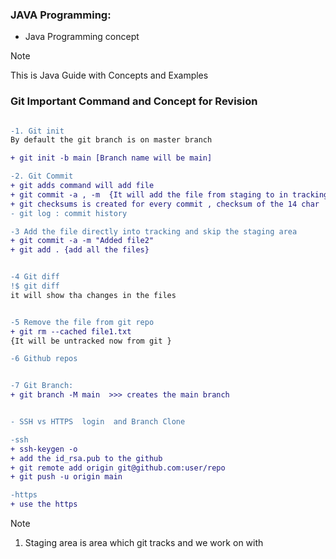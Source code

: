 ### JAVA Programming: 

- Java Programming concept 

 
>[!NOTE]
> This is Java Guide with Concepts and Examples 

### Git Important Command and Concept for Revision

``` diff

-1. Git init
By default the git branch is on master branch 

+ git init -b main [Branch name will be main]

-2. Git Commit
+ git adds command will add file 
+ git commit -a , -m  {It will add the file from staging to in tracking }
+ git checksums is created for every commit , checksum of the 14 char
- git log : commit history 

-3 Add the file directly into tracking and skip the staging area
+ git commit -a -m "Added file2"
+ git add . {add all the files}


-4 Git diff
!$ git diff 
it will show tha changes in the files


-5 Remove the file from git repo
+ git rm --cached file1.txt
{It will be untracked now from git }

-6 Github repos


-7 Git Branch: 
+ git branch -M main  >>> creates the main branch


- SSH vs HTTPS  login  and Branch Clone 

-ssh
+ ssh-keygen -o
+ add the id_rsa.pub to the github 
+ git remote add origin git@github.com:user/repo
+ git push -u origin main

-https
+ use the https

```

>[!NOTE]
> 1. Staging area is area which git tracks and we work on with 
